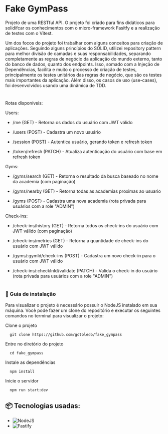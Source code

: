 # Fake GymPass

Projeto de uma RESTful API. O projeto foi criado para fins didáticos para solidifcar os conhecimentos com o micro-framework Fasitfy e a realização de testes com o Vitest.

Um dos focos do projeto foi trabalhar com alguns conceitos para criação de aplicações. Seguindo alguns princípios do SOLID, utilizei repository pattern para melhor divisão de camadas e suas responsabilidades, separando completamente as regras de negócio da aplicação do mundo externo, tanto do banco de dados, quanto dos endpoints. Isso, somado com a Injeção de Dependências, facilita e muito o processo de criação de testes, principalmente os testes unitários das regras de negócio, que são os testes mais importantes da aplicação. Além disso, os casos de uso (use-cases), foi desenvolvidos usando uma dinâmica de TDD.

#

Rotas disponíveis:

Users:

- /me (GET) - Retorna os dados do usuário com JWT válido

- /users (POST) - Cadastra um novo usuário

- /session (POST) - Autentica usuário, gerando token e refresh token

- /token/refresh (PATCH) - Atualiza autenticação do usuário com base em refresh token

Gyms:

- /gyms/search (GET) - Retorna o resultado da busca baseado no nome da academia (com paginação)

- /gyms/nearby (GET) - Retorna todas as academias proximas ao usuario

- /gyms (POST) - Cadastra uma nova academia (rota privada para usuários com a role "ADMIN")

Check-ins:

- /check-ins/history (GET) - Retorna todos os check-ins do usuário com JWT válido (com paginação)

- /check-ins/metrics (GET) - Retorna a quantidade de check-ins do usuário com JWT válido

- /gyms/:gymId/check-ins (POST) - Cadastra um novo check-in para o usuário com JWT válido

- /check-ins/:checkInId/validate (PATCH) - Valida o check-in do usuário (rota privada para usuários com a role "ADMIN")

#

### 🔨 Guia de instalação

Para visualizar o projeto é necessário possuir o NodeJS instalado em sua máquina. Você pode fazer um clone do repositório e executar os seguintes comandos no terminal para visualizar o projeto:

Clone o projeto

```
  git clone https://github.com/gctoledo/fake_gympass
```

Entre no diretório do projeto

```
  cd fake_gympass
```

Instale as dependências

```
  npm install
```

Inicie o servidor

```
  npm run start:dev
```

## 📦 Tecnologias usadas:

- ![NodeJS](https://img.shields.io/badge/node.js-6DA55F?style=for-the-badge&logo=node.js&logoColor=white)
- ![Fastify](https://img.shields.io/badge/fastify-%23000000.svg?style=for-the-badge&logo=fastify&logoColor=white)
